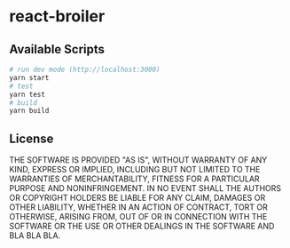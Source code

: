 # react-broiler

## Available Scripts

```bash
# run dev mode (http://localhost:3000)
yarn start
# test
yarn test
# build
yarn build
```

## License

THE SOFTWARE IS PROVIDED "AS IS", WITHOUT WARRANTY OF ANY KIND, EXPRESS OR
IMPLIED, INCLUDING BUT NOT LIMITED TO THE WARRANTIES OF MERCHANTABILITY,
FITNESS FOR A PARTICULAR PURPOSE AND NONINFRINGEMENT. IN NO EVENT SHALL THE
AUTHORS OR COPYRIGHT HOLDERS BE LIABLE FOR ANY CLAIM, DAMAGES OR OTHER
LIABILITY, WHETHER IN AN ACTION OF CONTRACT, TORT OR OTHERWISE, ARISING FROM,
OUT OF OR IN CONNECTION WITH THE SOFTWARE OR THE USE OR OTHER DEALINGS IN
THE SOFTWARE AND BLA BLA BLA.